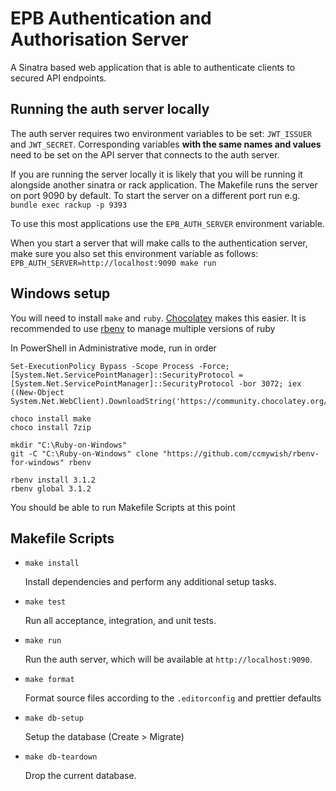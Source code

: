 # EPB Authentication and Authorisation Server

A Sinatra based web application that is able to authenticate clients to secured 
API endpoints.

## Running the auth server locally

The auth server requires two environment variables to be set: `JWT_ISSUER` and 
`JWT_SECRET`. Corresponding variables **with the same names and values** need 
to be set on the API server that connects to the auth server.

If you are running the server locally it is likely that you will be running it 
alongside another sinatra or rack application. The Makefile runs the server on
port 9090 by default. To start the server on a different port run e.g. 
`bundle exec rackup -p 9393`

To use this most applications use the `EPB_AUTH_SERVER` environment variable.

When you start a server that will make calls to the authentication server, make
sure you also set this environment variable as follows:
`EPB_AUTH_SERVER=http://localhost:9090 make run`

## Windows setup
You will need to install `make` and `ruby`.
[Chocolatey](https://chocolatey.org/install) makes this easier.
It is recommended to use [rbenv](https://github.com/ccmywish/rbenv-for-windows) to manage multiple versions of ruby

In PowerShell in Administrative mode, run in order
```shell
Set-ExecutionPolicy Bypass -Scope Process -Force; [System.Net.ServicePointManager]::SecurityProtocol = [System.Net.ServicePointManager]::SecurityProtocol -bor 3072; iex ((New-Object System.Net.WebClient).DownloadString('https://community.chocolatey.org/install.ps1'))

choco install make
choco install 7zip

mkdir "C:\Ruby-on-Windows"
git -C "C:\Ruby-on-Windows" clone "https://github.com/ccmywish/rbenv-for-windows" rbenv

rbenv install 3.1.2
rbenv global 3.1.2
```
You should be able to run Makefile Scripts at this point
## Makefile Scripts

* `make install`

  Install dependencies and perform any additional setup tasks.

* `make test`

  Run all acceptance, integration, and unit tests.

* `make run`

  Run the auth server, which will be available at `http://localhost:9090`.

* `make format`

  Format source files according to the `.editorconfig` and prettier defaults

* `make db-setup`

  Setup the database (Create > Migrate)

* `make db-teardown`

  Drop the current database.
